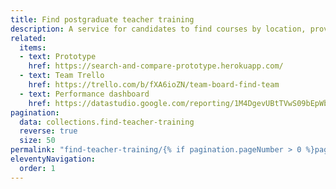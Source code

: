 ```yaml
---
title: Find postgraduate teacher training
description: A service for candidates to find courses by location, provider or subject
related:
  items:
  - text: Prototype
    href: https://search-and-compare-prototype.herokuapp.com/
  - text: Team Trello
    href: https://trello.com/b/fXA6ioZN/team-board-find-team
  - text: Performance dashboard
    href: https://datastudio.google.com/reporting/1M4DgevUBtTVwS09bEpWbkhPxxFqNOBjt
pagination:
  data: collections.find-teacher-training
  reverse: true
  size: 50
permalink: "find-teacher-training/{% if pagination.pageNumber > 0 %}page/{{ pagination.pageNumber + 1 }}{% else %}index{% endif %}.html"
eleventyNavigation:
  order: 1
---
```

